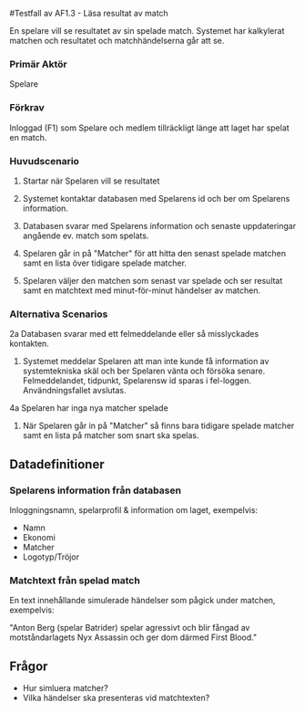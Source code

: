 #Testfall av AF1.3 - Läsa resultat av match

En spelare vill se resultatet av sin spelade match. Systemet har kalkylerat matchen och resultatet och matchhändelserna
går att se.

### Primär Aktör
Spelare

### Förkrav
Inloggad (F1) som Spelare och medlem tillräckligt länge att laget har spelat en match.

### Huvudscenario
1. Startar när Spelaren vill se resultatet

2. Systemet kontaktar databasen med Spelarens id och ber om Spelarens information.

3. Databasen svarar med Spelarens information och senaste uppdateringar angående ev. match som spelats.

4. Spelaren går in på "Matcher" för att hitta den senast spelade matchen samt en lista över tidigare spelade matcher.

5. Spelaren väljer den matchen som senast var spelade och ser resultat samt en matchtext med minut-för-minut händelser av matchen.


### Alternativa Scenarios
2a Databasen svarar med ett felmeddelande eller så misslyckades kontakten.
  1. Systemet meddelar Spelaren att man inte kunde få information av systemtekniska skäl och ber Spelaren vänta och försöka senare.
  Felmeddelandet, tidpunkt, Spelarensw id sparas i fel-loggen.
  Användningsfallet avslutas.
  
4a Spelaren har inga nya matcher spelade
  1. När Spelaren går in på "Matcher" så finns bara tidigare spelade matcher samt en lista på matcher som snart ska spelas.

## Datadefinitioner
### Spelarens information från databasen
Inloggningsnamn, spelarprofil & information om laget, exempelvis:

  - Namn
  - Ekonomi
  - Matcher
  - Logotyp/Tröjor
   
### Matchtext från spelad match
En text innehållande simulerade händelser som pågick under matchen, exempelvis:

  "Anton Berg (spelar Batrider) spelar agressivt och blir fångad av motståndarlagets Nyx Assassin och ger dom därmed First Blood."
  
## Frågor
- Hur simluera matcher?
- Vilka händelser ska presenteras vid matchtexten?

